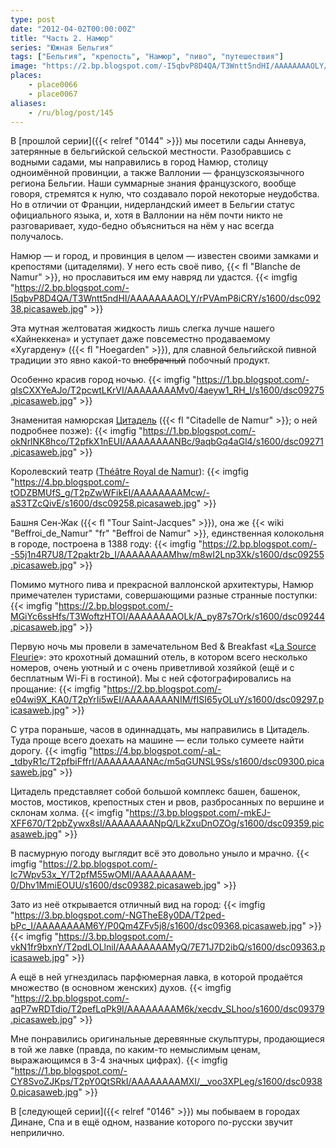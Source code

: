 ```yaml
---
type: post
date: "2012-04-02T00:00:00Z"
title: "Часть 2. Намюр"
series: "Южная Бельгия"
tags: ["Бельгия", "крепость", "Намюр", "пиво", "путешествия"]
image: "https://2.bp.blogspot.com/-I5qbvP8D4QA/T3Wntt5ndHI/AAAAAAAAOLY/rPVAmP8iCRY/s1600/dsc09238.picasaweb.jpg"
places:
    - place0066
    - place0067
aliases:
    - /ru/blog/post/145
---
```


В [прошлой серии]({{< relref "0144" >}}) мы посетили сады Анневуа, затерянные в бельгийской сельской местности. Разобравшись с водными садами, мы направились в город Намюр, столицу одноимённой провинции, а также Валлонии — французскоязычного региона Бельгии. Наши суммарные знания французского, вообще говоря, стремятся к нулю, что создавало порой некоторые неудобства. Но в отличии от Франции, нидерландский имеет в Бельгии статус официального языка, и, хотя в Валлонии на нём почти никто не разговаривает, худо-бедно объясниться на нём у нас всегда получалось.

<!--more-->

Намюр — и город, и провинция в целом — известен своими замками и крепостями (цитаделями). У него есть своё пиво, {{< fl "Blanche de Namur" >}}, но прославиться им ему навряд ли удастся.
{{< imgfig "https://2.bp.blogspot.com/-I5qbvP8D4QA/T3Wntt5ndHI/AAAAAAAAOLY/rPVAmP8iCRY/s1600/dsc09238.picasaweb.jpg" >}}

Эта мутная желтоватая жидкость лишь слегка лучше нашего «Хайнеккена» и уступает даже повсеместно продаваемому «Хугардену» ({{< fl "Hoegarden" >}}), для славной бельгийской пивной традиции это явно какой-то ~~внебрачный~~ побочный продукт.

Особенно красив город ночью.
{{< imgfig "https://1.bp.blogspot.com/-qlsCXXYeAJo/T2pcwtLKrVI/AAAAAAAAMv0/4aeyw1_RH_I/s1600/dsc09275.picasaweb.jpg" >}}

Знаменитая намюрская [Цитадель](http://www.citadelle.namur.be/) ({{< fl "Citadelle de Namur" >}}; о ней подробнее позже):
{{< imgfig "https://1.bp.blogspot.com/-okNrlNK8hco/T2pfkX1nEUI/AAAAAAAANBc/9aqbGq4aGl4/s1600/dsc09271.picasaweb.jpg" >}}

Королевский театр ([Théâtre Royal de Namur](http://www.theatredenamur.be/)):
{{< imgfig "https://4.bp.blogspot.com/-tODZBMUfS_g/T2pZwWFikEI/AAAAAAAAMcw/-aS3TZcQivE/s1600/dsc09258.picasaweb.jpg" >}}

Башня Сен-Жак ({{< fl "Tour Saint-Jacques" >}}), она же {{< wiki "Beffroi_de_Namur" "fr" "Beffroi de Namur" >}}, единственная колокольня в городе, построена в 1388 году:
{{< imgfig "https://2.bp.blogspot.com/--55j1n4R7U8/T2paktr2b_I/AAAAAAAAMhw/m8wI2Lnp3Xk/s1600/dsc09255.picasaweb.jpg" >}}

Помимо мутного пива и прекрасной валлонской архитектуры, Намюр примечателен туристами, совершающими разные странные поступки:
{{< imgfig "https://2.bp.blogspot.com/-MGiYc6ssHfs/T3WoftzHTOI/AAAAAAAAOLk/A_py87s7Ork/s1600/dsc09244.picasaweb.jpg" >}}

Первую ночь мы провели в замечательном Bed & Breakfast «[La Source Fleurie](http://www.source-fleurie.be/)»: это крохотный домашний отель, в котором всего несколько номеров, очень уютный и с очень приветливой хозяйкой (ещё и с бесплатным Wi-Fi в гостиной). Мы с ней сфотографировались на прощание:
{{< imgfig "https://2.bp.blogspot.com/-e04wi9X_KA0/T2pYrIi5wEI/AAAAAAAANIM/fISI65yOLuY/s1600/dsc09297.picasaweb.jpg" >}}

С утра пораньше, часов в одиннадцать, мы направились в Цитадель. Туда проще всего доехать на машине — если только сумеете найти дорогу.
{{< imgfig "https://4.bp.blogspot.com/-aL-_tdbyR1c/T2pfbiFffrI/AAAAAAAANAc/m5qGUNSL9Ss/s1600/dsc09300.picasaweb.jpg" >}}

Цитадель представляет собой большой комплекс башен, башенок, мостов, мостиков, крепостных стен и рвов, разбросанных по вершине и склонам холма.
{{< imgfig "https://3.bp.blogspot.com/-mkEJ-XFF670/T2pbZywx8sI/AAAAAAAANpQ/LkZxuDnOZOg/s1600/dsc09359.picasaweb.jpg" >}}

В пасмурную погоду выглядит всё это довольно уныло и мрачно.
{{< imgfig "https://2.bp.blogspot.com/-Ic7Wpv53x_Y/T2pfM55wOMI/AAAAAAAAM-0/Dhv1MmiEOUU/s1600/dsc09382.picasaweb.jpg" >}}

Зато из неё открывается отличный вид на город:
{{< imgfig "https://3.bp.blogspot.com/-NGTheE8y0DA/T2ped-bPc_I/AAAAAAAAM6Y/P0Qm4ZFv5j8/s1600/dsc09368.picasaweb.jpg" >}}
{{< imgfig "https://3.bp.blogspot.com/-vkN1fr9bxnY/T2pdLOLlniI/AAAAAAAAMyQ/7E71J7D2ibQ/s1600/dsc09363.picasaweb.jpg" >}}

А ещё в ней угнездилась парфюмерная лавка, в которой продаётся множество (в основном женских) духов.
{{< imgfig "https://2.bp.blogspot.com/-aqP7wRDTdio/T2pefLqPk9I/AAAAAAAAM6k/xecdv_SLhoo/s1600/dsc09379.picasaweb.jpg" >}}

Мне понравились оригинальные деревянные скульптуры, продающиеся в той же лавке (правда, по каким-то немыслимым ценам, выражающимся в 3-4 значных цифрах).
{{< imgfig "https://1.bp.blogspot.com/-CY8SvoZJKps/T2pY0QtSRkI/AAAAAAAAMXI/__voo3XPLeg/s1600/dsc09380.picasaweb.jpg" >}}

В [следующей серии]({{< relref "0146" >}}) мы побываем в городах Динане, Спа и в ещё одном, название которого по-русски звучит неприлично.
